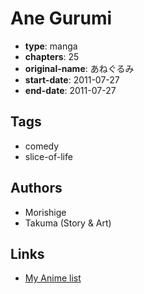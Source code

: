 # Ane Gurumi

-   **type**: manga
-   **chapters**: 25
-   **original-name**: あねぐるみ
-   **start-date**: 2011-07-27
-   **end-date**: 2011-07-27

## Tags

-   comedy
-   slice-of-life

## Authors

-   Morishige
-   Takuma (Story & Art)

## Links

-   [My Anime list](https://myanimelist.net/manga/90545/Ane_Gurumi)
